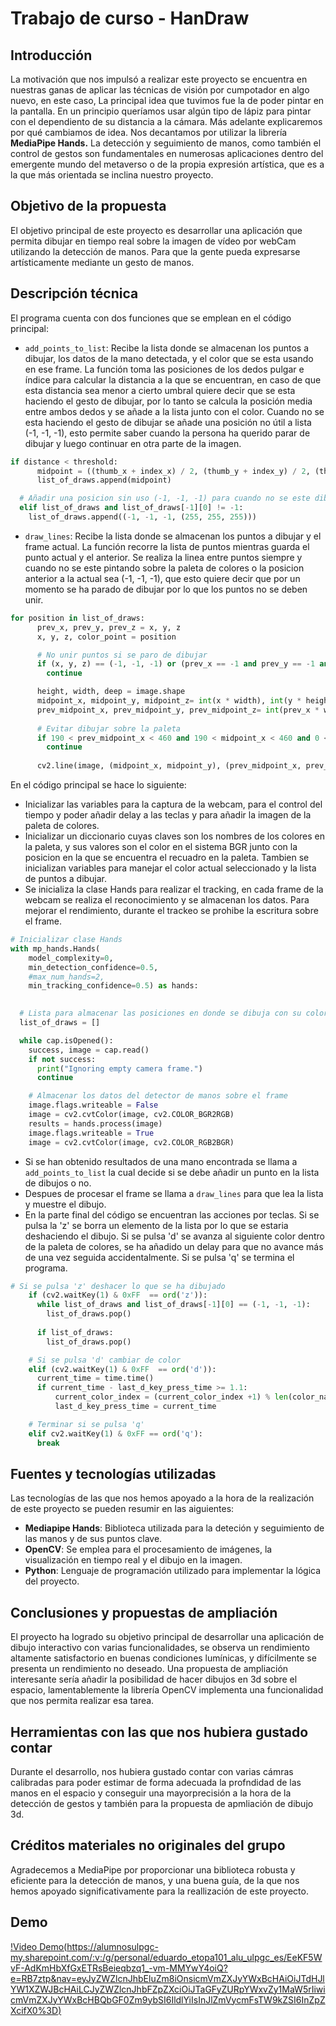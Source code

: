 # Trabajo de curso - HanDraw

## Introducción

La motivación que nos impulsó a realizar este proyecto se encuentra en nuestras ganas de aplicar las técnicas de visión por cumpotador en algo nuevo, en este caso, La principal idea que tuvimos fue la de poder pintar en la pantalla. En un principio queríamos usar algún tipo de lápiz para pintar con el dependiento de su distancia a la cámara. Más adelante explicaremos por qué cambiamos de idea. Nos decantamos por utilizar la librería **MediaPipe Hands.**  La detección y seguimiento de manos, como también el control de gestos son fundamentales en numerosas aplicaciones dentro del emergente mundo del metaverso o de la propia expresión artística, que es a la que más orientada se inclina nuestro proyecto.


## Objetivo de la propuesta

El objetivo principal de este proyecto es desarrollar una aplicación que permita dibujar en tiempo real sobre la imagen de vídeo por webCam utilizando la detección de manos. Para que la gente pueda expresarse artísticamente mediante un gesto de manos.



## Descripción técnica

El programa cuenta con dos funciones que se emplean en el código principal:
- `add_points_to_list`: Recibe la lista donde se almacenan los puntos a dibujar, los datos de la mano detectada, y el color que se esta usando en ese frame. La función toma las posiciones de los dedos pulgar e índice para calcular la distancia a la que se encuentran, en caso de que esta distancia sea menor a cierto umbral quiere decir que se esta haciendo el gesto de dibujar, por lo tanto se calcula la posición media entre ambos dedos y se añade a la lista junto con el color. Cuando no se esta haciendo el gesto de dibujar se añade una posición no útil a lista (-1, -1, -1), esto permite saber cuando la persona ha querido parar de dibujar y luego continuar en otra parte de la imagen.
```py
if distance < threshold:
      midpoint = ((thumb_x + index_x) / 2, (thumb_y + index_y) / 2, (thumb_z + index_z) / 2, point_color)
      list_of_draws.append(midpoint)

  # Añadir una posicion sin uso (-1, -1, -1) para cuando no se este dibujando
  elif list_of_draws and list_of_draws[-1][0] != -1: 
    list_of_draws.append((-1, -1, -1, (255, 255, 255)))
```

- `draw_lines`: Recibe la lista donde se almacenan los puntos a dibujar y el frame actual. La función recorre la lista de puntos mientras guarda el punto actual y el anterior. Se realiza la linea entre puntos siempre y cuando no se este pintando sobre la paleta de colores o la posicion anterior a la actual sea (-1, -1, -1), que esto quiere decir que por un momento se ha parado de dibujar por lo que los puntos no se deben unir. 
```py
for position in list_of_draws:
      prev_x, prev_y, prev_z = x, y, z
      x, y, z, color_point = position

      # No unir puntos si se paro de dibujar
      if (x, y, z) == (-1, -1, -1) or (prev_x == -1 and prev_y == -1 and prev_z == -1):
        continue

      height, width, deep = image.shape
      midpoint_x, midpoint_y, midpoint_z= int(x * width), int(y * height), int(z * deep)
      prev_midpoint_x, prev_midpoint_y, prev_midpoint_z= int(prev_x * width), int(prev_y * height), int(prev_z * deep)
      
      # Evitar dibujar sobre la paleta
      if 190 < prev_midpoint_x < 460 and 190 < midpoint_x < 460 and 0 < prev_midpoint_y < 90 and 0 < midpoint_y < 90:
        continue 
      
      cv2.line(image, (midpoint_x, midpoint_y), (prev_midpoint_x, prev_midpoint_y), color_point, 5)
```

En el código principal se hace lo siguiente:
- Inicializar las variables para la captura de la webcam, para el control del tiempo y poder añadir delay a las teclas y para añadir la imagen de la paleta de colores.
- Inicializar un diccionario cuyas claves son los nombres de los colores en la paleta, y sus valores son el color en el sistema BGR junto con la posicion en la que se encuentra el recuadro en la paleta. Tambien se inicializan variables para manejar el color actual seleccionado y la lista de puntos a dibujar.
- Se inicializa la clase Hands para realizar el tracking, en cada frame de la webcam se realiza el reconocimiento y se almacenan los datos. Para mejorar el rendimiento, durante el trackeo se prohibe la escritura sobre el frame.
```py
# Inicializar clase Hands
with mp_hands.Hands(
    model_complexity=0,
    min_detection_confidence=0.5,
    #max_num_hands=2,
    min_tracking_confidence=0.5) as hands:
  

  # Lista para almacenar las posiciones en donde se dibuja con su color  
  list_of_draws = []

  while cap.isOpened():
    success, image = cap.read()
    if not success:
      print("Ignoring empty camera frame.")
      continue

    # Almacenar los datos del detector de manos sobre el frame
    image.flags.writeable = False
    image = cv2.cvtColor(image, cv2.COLOR_BGR2RGB)   
    results = hands.process(image)
    image.flags.writeable = True
    image = cv2.cvtColor(image, cv2.COLOR_RGB2BGR)
```
- Si se han obtenido resultados de una mano encontrada se llama a `add_points_to_list` la cual decide si se debe añadir un punto en la lista de dibujos o no.
- Despues de procesar el frame se llama a `draw_lines` para que lea la lista y muestre el dibujo.
- En la parte final del código se encuentran las acciones por teclas. Si se pulsa la 'z' se borra un elemento de la lista por lo que se estaria deshaciendo el dibujo. Si se pulsa 'd' se avanza al siguiente color dentro de la paleta de colores, se ha añadido un delay para que no avance más de una vez seguida accidentalmente. Si se pulsa 'q' se termina el programa.
```py
# Si se pulsa 'z' deshacer lo que se ha dibujado    
    if (cv2.waitKey(1) & 0xFF  == ord('z')):
      while list_of_draws and list_of_draws[-1][0] == (-1, -1, -1):
        list_of_draws.pop()
      
      if list_of_draws:
        list_of_draws.pop() 

    # Si se pulsa 'd' cambiar de color
    elif (cv2.waitKey(1) & 0xFF  == ord('d')):
      current_time = time.time()
      if current_time - last_d_key_press_time >= 1.1:
          current_color_index = (current_color_index +1) % len(color_names)
          last_d_key_press_time = current_time

    # Terminar si se pulsa 'q'
    elif cv2.waitKey(1) & 0xFF == ord('q'):
      break
```

## Fuentes y tecnologías utilizadas

Las tecnologías de las que nos hemos apoyado a la hora de la realización de este proyecto se pueden resumir en las aiguientes:
- **Mediapipe Hands**: Biblioteca utilizada para la deteción y seguimiento de las manos y de sus puntos clave.
- **OpenCV**: Se emplea para el procesamiento de imágenes, la visualización en tiempo real y el dibujo en la imagen.
- **Python**: Lenguaje de programación utilizado para implementar la lógica del proyecto.


## Conclusiones y propuestas de ampliación

El proyecto ha logrado su objetivo principal de desarrollar una aplicación de dibujo interactivo con varias funcionalidades, se observa un rendimiento altamente satisfactorio en buenas condiciones lumínicas, y difícilmente se presenta un rendimiento no deseado. Una propuesta de ampliación interesante sería añadir la posibilidad de hacer dibujos en 3d sobre el espacio, lamentablemente la librería OpenCV implementa una funcionalidad que nos permita realizar esa tarea.

## Herramientas con las que nos hubiera gustado contar

Durante el desarrollo, nos hubiera gustado contar con varias cámras calibradas  para poder estimar de forma adecuada la profndidad de las manos en el espacio y conseguir una mayorprecisión a la hora de la detección de gestos y también para la propuesta de apmliación de dibujo 3d.

## Créditos materiales no originales del grupo

Agradecemos a MediaPipe por proporcionar una biblioteca robusta y eficiente para la detección de manos, y una buena guía, de la que nos hemos apoyado significativamente para la reallización de este proyecto. 


## Demo

[!Video Demo(https://alumnosulpgc-my.sharepoint.com/:v:/g/personal/eduardo_etopa101_alu_ulpgc_es/EeKF5WvF-AdKmHbXfGxETRsBeieqbzq1_-vm-MMYwY4oiQ?e=RB7ztp&nav=eyJyZWZlcnJhbEluZm8iOnsicmVmZXJyYWxBcHAiOiJTdHJlYW1XZWJBcHAiLCJyZWZlcnJhbFZpZXciOiJTaGFyZURpYWxvZy1MaW5rIiwicmVmZXJyYWxBcHBQbGF0Zm9ybSI6IldlYiIsInJlZmVycmFsTW9kZSI6InZpZXcifX0%3D)](https://alumnosulpgc-my.sharepoint.com/:v:/g/personal/eduardo_etopa101_alu_ulpgc_es/EeKF5WvF-AdKmHbXfGxETRsBeieqbzq1_-vm-MMYwY4oiQ?e=RB7ztp&nav=eyJyZWZlcnJhbEluZm8iOnsicmVmZXJyYWxBcHAiOiJTdHJlYW1XZWJBcHAiLCJyZWZlcnJhbFZpZXciOiJTaGFyZURpYWxvZy1MaW5rIiwicmVmZXJyYWxBcHBQbGF0Zm9ybSI6IldlYiIsInJlZmVycmFsTW9kZSI6InZpZXcifX0%3D)
